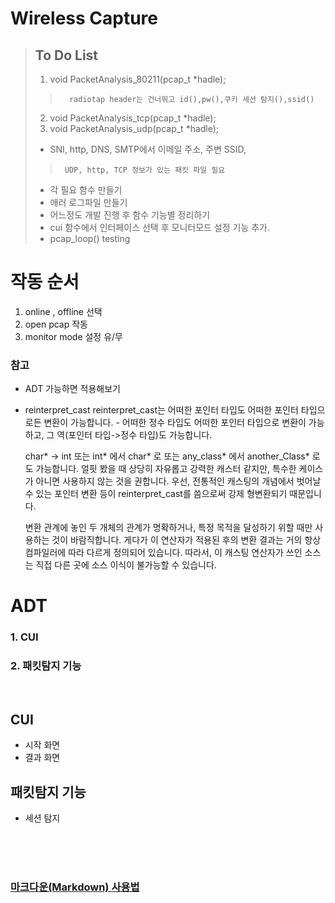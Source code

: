 # Wireless Capture

> ## To Do List
> 1. void PacketAnalysis_80211(pcap_t *hadle);
>>       radiotap header는 건너뛰고 id(),pw(),쿠키 세션 탐지(),ssid()
> 2. void PacketAnalysis_tcp(pcap_t *hadle);
> 3. void PacketAnalysis_udp(pcap_t *hadle);
>
> - SNI, http, DNS, SMTP에서 이메일 주소, 주변 SSID, 
>>      UDP, http, TCP 정보가 있는 패킷 파일 필요
> - 각 필요 함수 만들기
> - 애러 로그파일 만들기
> - 어느정도 개발 진행 후 함수 기능별 정리하기
> - cui 함수에서 인터페이스 선택 후 모니터모드 설정 기능 추가.
> - pcap_loop() testing

# 작동 순서
1. online , offline 선택
2. open pcap 작동
3. monitor mode 설정 유/무 


### 참고
- ADT 가능하면 적용해보기
- reinterpret_cast
    reinterpret_cast는 어떠한 포인터 타입도 어떠한 포인터 타입으로든 변환이 가능합니다. - 어떠한 정수 타입도 어떠한 포인터 타입으로 변환이 가능하고, 그 역(포인터 타입->정수 타입)도 가능합니다.

    char* -> int 또는 int* 에서 char* 로 또는 any_class* 에서 another_Class* 로도 가능합니다. 얼핏 봤을 때 상당히 자유롭고 강력한 캐스터 같지만, 특수한 케이스가 아니면 사용하지 않는 것을 권합니다.
    우선, 전통적인 캐스팅의 개념에서 벗어날 수 있는 포인터 변환 등이 reinterpret_cast를 씀으로써 강제 형변환되기 때문입니다.

    변환 관계에 놓인 두 개체의 관계가 명확하거나, 특정 목적을 달성하기 위할 때만 사용하는 것이 바람직합니다. 게다가 이 연산자가 적용된 후의 변환 결과는 거의 항상 컴파일러에 따라 다르게 정의되어 있습니다. 따라서, 이 캐스팅 연산자가 쓰인 소스는 직접 다른 곳에 소스 이식이 불가능할 수 있습니다.


# ADT 
### 1. CUI 
### 2. 패킷탐지 기능

<br>

## CUI
- 시작 화면
- 결과 화면

## 패킷탐지 기능
- 세션 탐지


<br><br><br>
### [마크다운(Markdown) 사용법][git]

> [git]: https://gist.github.com/ihoneymon/652be052a0727ad59601 "Go google"